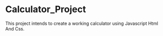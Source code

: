 # Calculator_Project

This project intends to create a working calculator using Javascript Html And Css.
